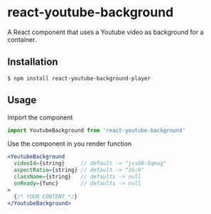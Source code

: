 # react-youtube-background
A React component that uses a Youtube video as background for a container.

## Installation
```
$ npm install react-youtube-background-player
```

## Usage

Import the component
```javascript
import YoutubeBackground from 'react-youtube-background'
```

Use the component in you render function

```jsx
<YoutubeBackground 
  videoId={string}     // default -> "jssO8-5qmag"
  aspectRatio={string} // default -> "16:9"
  className={string}   // defaults -> null
  onReady={func}       // defaults -> null
>
  {/* YOUR CONTENT */}
</YoutubeBackground>
```
